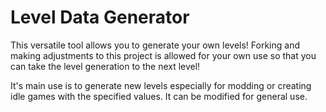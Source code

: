 <h1>Level Data Generator</h1>

This versatile tool allows you to generate your own levels! Forking and making adjustments to this project is allowed for your own use so that you can take the level generation to the next level!

It's main use is to generate new levels especially for modding or creating idle games with the specified values. It can be modified for general use.
